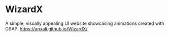 # WizardX
A simple, visually appealing UI website showcasing animations created with GSAP.
https://anxali.github.io/WizardX/
